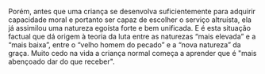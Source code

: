 ﻿Porém, antes que uma criança se desenvolva suficientemente para adquirir capacidade moral e portanto ser capaz de escolher o serviço altruísta, ela já assimilou uma natureza egoísta forte e bem unificada. E é esta situação factual que dá origem à teoria da luta entre as naturezas “mais elevada” e a “mais baixa”, entre o “velho homem do pecado” e a “nova natureza” da graça. Muito cedo na vida a criança normal começa a aprender que é "mais abençoado dar do que receber".